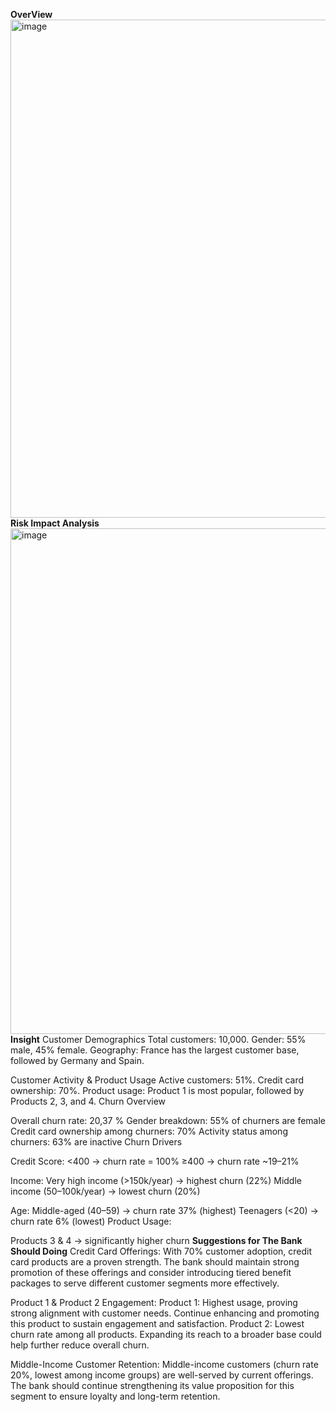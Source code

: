 **OverView**
<img width="1430" height="797" alt="image" src="https://github.com/user-attachments/assets/307bd233-b9d5-4cc3-a262-e136500fcbb6" />
**Risk Impact Analysis**
<img width="1416" height="809" alt="image" src="https://github.com/user-attachments/assets/144999e7-2538-416f-aeb0-c080918c7cf7" />
**Insight**
Customer Demographics
Total customers: 10,000.
Gender: 55% male, 45% female.
Geography: France has the largest customer base, followed by Germany and Spain.

Customer Activity & Product Usage
Active customers: 51%.
Credit card ownership: 70%.
Product usage: Product 1 is most popular, followed by Products 2, 3, and 4.
 Churn Overview

Overall churn rate: 20,37 %
Gender breakdown: 55% of churners are female
Credit card ownership among churners: 70%
Activity status among churners: 63% are inactive
Churn Drivers

Credit Score:
<400 → churn rate = 100%
≥400 → churn rate ~19–21%	

Income:
Very high income (>150k/year) → highest churn (22%)
Middle income (50–100k/year) → lowest churn (20%)

Age:
Middle-aged (40–59) → churn rate 37% (highest)
Teenagers (<20) → churn rate 6% (lowest)
Product Usage:

Products 3 & 4 → significantly higher churn
**Suggestions for The Bank Should Doing**
Credit Card Offerings:
With 70% customer adoption, credit card products are a proven strength. The bank should maintain strong promotion of these offerings and consider introducing tiered benefit packages to serve different customer segments more effectively.

Product 1 & Product 2 Engagement:
Product 1: Highest usage, proving strong alignment with customer needs. Continue enhancing and promoting this product to sustain engagement and satisfaction.
Product 2: Lowest churn rate among all products. Expanding its reach to a broader base could help further reduce overall churn.

Middle-Income Customer Retention:
Middle-income customers (churn rate 20%, lowest among income groups) are well-served by current offerings. The bank should continue strengthening its value proposition for this segment to ensure loyalty and long-term retention.
